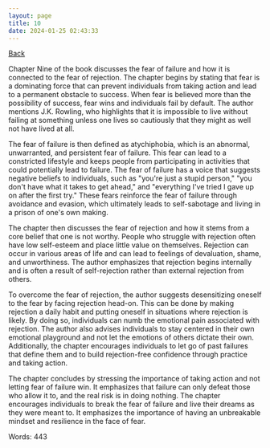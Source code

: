 ```yaml
---
layout: page
title: 10
date: 2024-01-25 02:43:33
---
```


[Back](./)


Chapter Nine of the book discusses the fear of failure and how it is connected to the fear of rejection. The chapter begins by stating that fear is a dominating force that can prevent individuals from taking action and lead to a permanent obstacle to success. When fear is believed more than the possibility of success, fear wins and individuals fail by default. The author mentions J.K. Rowling, who highlights that it is impossible to live without failing at something unless one lives so cautiously that they might as well not have lived at all.

The fear of failure is then defined as atychiphobia, which is an abnormal, unwarranted, and persistent fear of failure. This fear can lead to a constricted lifestyle and keeps people from participating in activities that could potentially lead to failure. The fear of failure has a voice that suggests negative beliefs to individuals, such as "you're just a stupid person," "you don't have what it takes to get ahead," and "everything I've tried I gave up on after the first try." These fears reinforce the fear of failure through avoidance and evasion, which ultimately leads to self-sabotage and living in a prison of one's own making.

The chapter then discusses the fear of rejection and how it stems from a core belief that one is not worthy. People who struggle with rejection often have low self-esteem and place little value on themselves. Rejection can occur in various areas of life and can lead to feelings of devaluation, shame, and unworthiness. The author emphasizes that rejection begins internally and is often a result of self-rejection rather than external rejection from others.

To overcome the fear of rejection, the author suggests desensitizing oneself to the fear by facing rejection head-on. This can be done by making rejection a daily habit and putting oneself in situations where rejection is likely. By doing so, individuals can numb the emotional pain associated with rejection. The author also advises individuals to stay centered in their own emotional playground and not let the emotions of others dictate their own. Additionally, the chapter encourages individuals to let go of past failures that define them and to build rejection-free confidence through practice and taking action. 

The chapter concludes by stressing the importance of taking action and not letting fear of failure win. It emphasizes that failure can only defeat those who allow it to, and the real risk is in doing nothing. The chapter encourages individuals to break the fear of failure and live their dreams as they were meant to. It emphasizes the importance of having an unbreakable mindset and resilience in the face of fear.

Words: 443